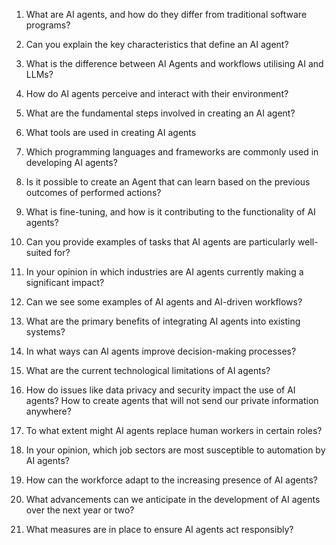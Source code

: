 1. What are AI agents, and how do they differ from traditional software programs?
    
2. Can you explain the key characteristics that define an AI agent?
    
3. What is the difference between AI Agents and workflows utilising AI and LLMs?
    
4. How do AI agents perceive and interact with their environment?
    
5. What are the fundamental steps involved in creating an AI agent?
    
6. What tools are used in creating AI agents
    
7. Which programming languages and frameworks are commonly used in developing AI agents?
    
8. Is it possible to create an Agent that can learn based on the previous outcomes of performed actions?
    
9. What is fine-tuning, and how is it contributing to the functionality of AI agents?
    
10. Can you provide examples of tasks that AI agents are particularly well-suited for?
    
11. In your opinion in which industries are AI agents currently making a significant impact?
    
12. Can we see some examples of AI agents and AI-driven workflows? 
    

13. What are the primary benefits of integrating AI agents into existing systems?
    
14. In what ways can AI agents improve decision-making processes?
    

15. What are the current technological limitations of AI agents?
    
16. How do issues like data privacy and security impact the use of AI agents? How to create agents that will not send our private information anywhere?
    
17. To what extent might AI agents replace human workers in certain roles?
    
18. In your opinion, which job sectors are most susceptible to automation by AI agents?
    

19. How can the workforce adapt to the increasing presence of AI agents?
    
20. What advancements can we anticipate in the development of AI agents over the next year or two?
    
21. What measures are in place to ensure AI agents act responsibly?
